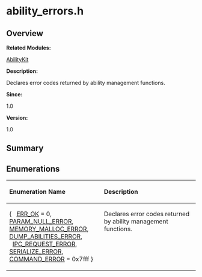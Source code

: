 # ability\_errors.h<a name="ZH-CN_TOPIC_0000001054918113"></a>

## **Overview**<a name="section1352743457093524"></a>

**Related Modules:**

[AbilityKit](AbilityKit.md)

**Description:**

Declares error codes returned by ability management functions. 

**Since:**

1.0

**Version:**

1.0

## **Summary**<a name="section745751603093524"></a>

## Enumerations<a name="enum-members"></a>

<a name="table257957082093524"></a>
<table><thead align="left"><tr id="row759551678093524"><th class="cellrowborder" valign="top" width="50%" id="mcps1.1.3.1.1"><p id="p1094000787093524"><a name="p1094000787093524"></a><a name="p1094000787093524"></a>Enumeration Name</p>
</th>
<th class="cellrowborder" valign="top" width="50%" id="mcps1.1.3.1.2"><p id="p1452393335093524"><a name="p1452393335093524"></a><a name="p1452393335093524"></a>Description</p>
</th>
</tr>
</thead>
<tbody><tr id="row597392384093524"><td class="cellrowborder" valign="top" width="50%" headers="mcps1.1.3.1.1 "><p id="p125397688093524"><a name="p125397688093524"></a><a name="p125397688093524"></a>{ &nbsp;&nbsp;<a href="AbilityKit.md#gga06fc87d81c62e9abb8790b6e5713c55baa26c163b80b1f6786ca81dadc14b00fb">ERR_OK</a> = 0, <a href="AbilityKit.md#gga06fc87d81c62e9abb8790b6e5713c55baa07793543807276aa96a35f35385266e">PARAM_NULL_ERROR</a>, <a href="AbilityKit.md#gga06fc87d81c62e9abb8790b6e5713c55bac6fa7d9ef451bee4ccabaf54a2d1dfc2">MEMORY_MALLOC_ERROR</a>, <a href="AbilityKit.md#gga06fc87d81c62e9abb8790b6e5713c55ba9d4a52497266a38e4636693bb6cf965c">DUMP_ABILITIES_ERROR</a>, &nbsp;&nbsp;<a href="AbilityKit.md#gga06fc87d81c62e9abb8790b6e5713c55ba95357b37369351e52b2244efb3af4cbc">IPC_REQUEST_ERROR</a>, <a href="AbilityKit.md#gga06fc87d81c62e9abb8790b6e5713c55ba05d12b70f719b309d4c6234a6bbc4214">SERIALIZE_ERROR</a>, <a href="AbilityKit.md#gga06fc87d81c62e9abb8790b6e5713c55ba0cfd5af1f777f6919ddef94e81b94b00">COMMAND_ERROR</a> = 0x7fff }</p>
</td>
<td class="cellrowborder" valign="top" width="50%" headers="mcps1.1.3.1.2 "><p id="p1460524049093524"><a name="p1460524049093524"></a><a name="p1460524049093524"></a>Declares error codes returned by ability management functions. </p>
</td>
</tr>
</tbody>
</table>

